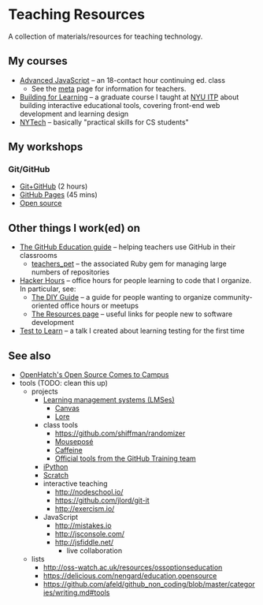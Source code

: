 # Teaching Resources

A collection of materials/resources for teaching technology.

## My courses

* [Advanced JavaScript](https://github.com/advanced-js/syllabus) – an 18-contact hour continuing ed. class
    * See the [meta](https://github.com/advanced-js/syllabus/blob/master/meta.md) page for information for teachers.
* [Building for Learning](https://github.com/bfl-itp/syllabus) – a graduate course I taught at [NYU ITP](http://itp.nyu.edu/) about building interactive educational tools, covering front-end web development and learning design
* [NYTech](https://github.com/cuny-nytech/syllabus/) – basically "practical skills for CS students"

## My workshops

### Git/GitHub

* [Git+GitHub](https://workflowy.com/s/pwYohsgqY7) (2 hours)
* [GitHub Pages](http://afeld.github.io/pages-workshop/) (45 mins)
* [Open source](http://hackerhours.org/oss-workshop.html)

## Other things I work(ed) on

* [The GitHub Education guide](https://education.github.com/guide) – helping teachers use GitHub in their classrooms
    * [teachers_pet](https://github.com/education/teachers_pet) – the associated Ruby gem for managing large numbers of repositories
* [Hacker Hours](http://hackerhours.org/) – office hours for people learning to code that I organize. In particular, see:
    * [The DIY Guide](http://hackerhours.org/diy-guide.html) – a guide for people wanting to organize community-oriented office hours or meetups
    * [The Resources page](http://hackerhours.org/resources.html) – useful links for people new to software development
* [Test to Learn](https://github.com/afeld/test_to_learn/) – a talk I created about learning testing for the first time

## See also

* [OpenHatch's Open Source Comes to Campus](https://openhatch.org/wiki/Open_Source_Comes_to_Campus)
* tools (TODO: clean this up)
    * projects
        * [Learning management systems (LMSes)](http://en.wikipedia.org/wiki/Learning_management_system)
            * [Canvas](https://github.com/instructure/canvas-lms)
            * [Lore](http://lore.com/)
        * class tools
            * https://github.com/shiffman/randomizer
            * [Mouseposé](https://itunes.apple.com/app/mousepose/id405904955?mt=12)
            * [Caffeine](http://lightheadsw.com/caffeine/)
            * [Official tools from the GitHub Training team](https://github.com/githubtraining/training-utils/)
        * [iPython](http://ipython.org)
        * [Scratch](http://scratch.mit.edu/)
        * interactive teaching
            * http://nodeschool.io/
            * https://github.com/jlord/git-it
            * http://exercism.io/
        * JavaScript
            * http://mistakes.io
            * http://jsconsole.com/
            * http://jsfiddle.net/
                * live collaboration
    * lists
        * http://oss-watch.ac.uk/resources/ossoptionseducation
        * https://delicious.com/nengard/education,opensource
        * https://github.com/afeld/github_non_coding/blob/master/categories/writing.md#tools

